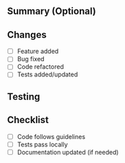 ## Summary (Optional)
<!-- Briefly describe the changes and purpose of this PR -->

## Changes
- [ ] Feature added
- [ ] Bug fixed
- [ ] Code refactored
- [ ] Tests added/updated

## Testing
<!-- Describe how you tested your changes -->

## Checklist
- [ ] Code follows guidelines
- [ ] Tests pass locally
- [ ] Documentation updated (if needed)